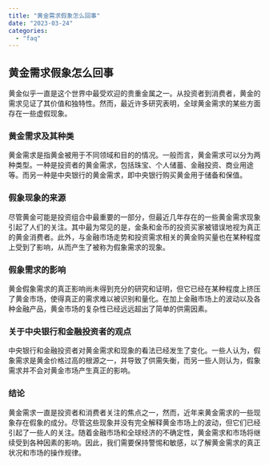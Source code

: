 ```yaml
---
title: "黄金需求假象怎么回事"
date: "2023-03-24"
categories: 
  - "faq"
---
```


## 黄金需求假象怎么回事

黄金似乎一直是这个世界中最受欢迎的贵重金属之一。从投资者到消费者，黄金的需求见证了其价值和独特性。然而，最近许多研究表明，全球黄金需求的某些方面存在一些虚假现象。

### 黄金需求及其种类

黄金需求是指黄金被用于不同领域和目的的情况。一般而言，黄金需求可以分为两种类型。一种是投资者的黄金需求，包括珠宝、个人储蓄、金融投资、商业用途等。而另一种是中央银行的黄金需求，即中央银行购买黄金用于储备和保值。

### 假象现象的来源

尽管黄金可能是投资组合中最重要的一部分，但最近几年存在的一些黄金需求现象引起了人们的关注。其中最为常见的是，金条和金币的投资买家被错误地视为真正的黄金消费者。此外，与金融市场走势和投资需求相关的黄金购买量也在某种程度上受到了影响，从而产生了被称为假象需求的现象。

### 假象需求的影响

黄金假象需求的真正影响尚未得到充分的研究和证明，但它已经在某种程度上挤压了黄金市场，使得真正的需求难以被识别和量化。在加上金融市场上的波动以及各种金融产品，黄金市场的复杂性已经远远超出了简单的供需因素。

### 关于中央银行和金融投资者的观点

中央银行和金融投资者对黄金需求和现象的看法已经发生了变化。一些人认为，假象需求是黄金价格过高的根源之一，并导致了供需失衡，而另一些人则认为，假象需求并不会对黄金市场产生真正的影响。

### 结论

黄金需求一直是投资者和消费者关注的焦点之一，然而，近年来黄金需求的一些现象存在假象的成分。尽管这些现象并没有完全解释黄金市场上的波动，但它们已经引起了一些人的关注。随着金融市场和全球经济的不确定性，黄金需求和市场将继续受到各种因素的影响。因此，我们需要保持警惕和敏感，以了解黄金需求的真正状况和市场的操作规律。

